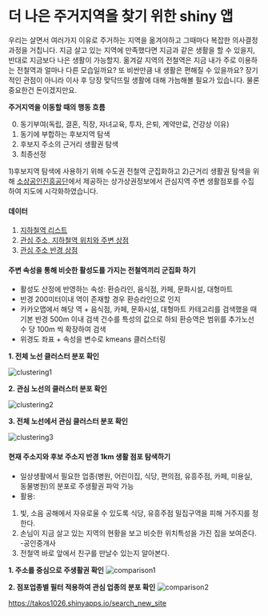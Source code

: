 더 나은 주거지역을 찾기 위한 shiny 앱
================

우리는 살면서 여러가지 이유로 주거하는 지역을 옮겨야하고 그때마다 복잡한 의사결정 과정을 거칩니다. 지금 살고 있는 지역에
만족했다면 지금과 같은 생활을 할 수 있을지, 반대로 지금보다 나은 생활이 가능할지. 옮겨갈 지역의 전철역은 지금
내가 주로 이용하는 전철역과 얼마나 다른 모습일까요? 또 비싼만큼 내 생활은 편해질 수 있을까요? 장기적인 관점이 아니라 이사
후 당장 맞닥뜨릴 생활에 대해 가늠해볼 필요가 있습니다. 물론 중요한건 돈이겠지만요.

**주거지역을 이동할 때의 행동 흐름**

0.  동기부여(독립, 결혼, 직장, 자녀교육, 투자, 은퇴, 계약만료, 건강상 이유)
1.  동기에 부합하는 후보지역 탐색
2.  후보지 주소의 근거리 생활권 탐색
3.  최종선정

1)후보지역 탐색에 사용하기 위해 수도권 전철역 군집화하고 2)근거리 생활권 탐색을 위해
[소상공인진흥공단](https://www.semas.or.kr/web/main/index.kmdc)에서
제공하는 상가상권정보에서 관심지역 주변 생활점포를 수집하여 지도에 시각화하였습니다.

#### 데이터

1.  [지하철역
    리스트](http://data.seoul.go.kr/dataList/datasetView.do?infId=OA-12914&srvType=S&serviceKind=1&currentPageNo=1)
2.  [관심 주소, 지하철역 위치와 주변
    상점](https://developers.kakao.com/docs/restapi/local)
3.  [관심 주소 반경 상점](https://www.data.go.kr/dataset/15012005/openapi.do)

#### 주변 속성을 통해 비슷한 활성도를 가지는 전철역끼리 군집화 하기

  - 활성도 산정에 반영하는 속성: 환승라인, 음식점, 카페, 문화시설, 대형마트
  - 반경 200미터이내 역이 존재할 경우 환승라인으로 인지
  - 카카오맵에서 해당 역 + 음식점, 카페, 문화시설, 대형마트 카테고리를 검색했을 때 기본 반경 500m 이내 검색 건수를
    특성의 값으로 하되 환승역은 범위를 추가노선수 당 100m 씩 확장하여 검색
  - 위경도 좌표 + 속성을 변수로 kmeans 클러스터링

**1. 전체 노선 클러스터 분포
확인**

![clustering1](https://drive.google.com/uc?id=1XKXdEOOC2-fy-msKNMMaGfwVNbKFL5_r)

**2. 관심 노선의 클러스터 분포
확인**

![clustering2](https://drive.google.com/uc?id=1Hng3Yjt6R_f882u5fQqUoV4t2HXZdj-4)

**3. 전체 노선에서 관심 클러스터 분포
확인**

![clustering3](https://drive.google.com/uc?id=1A5-FW9k2FxgpxmVOrO5yYmcPv1YtpCAL)

#### 현재 주소지와 후보 주소지 반경 1km 생활 점포 탐색하기

  - 일상생활에서 필요한 업종(병원, 어린이집, 식당, 편의점, 유흥주점, 카페, 미용실, 동물병원)의 분포로 주생활권 파악
    가능
  - 활용:
   1) 빛, 소음 공해에서 자유로울 수 있도록 식당, 유흥주점 밀집구역을 피해 거주지를 정한다.
   2) 손님이 지금 살고 있는 지역의 현황을 보고 비슷한 위치특성을 가진 집을 보여준다. -공인중개사
   3) 전철역 바로 앞에서 친구를 만날수 있는지 알아본다.

**1. 주소를 중심으로 주생활권 확인**
![comparison1](https://drive.google.com/uc?id=14-q30qfNXAdEc6XAfiGFG6Aip_YkcbgP)

**2. 점포업종별 필터 적용하여 관심 업종의 분포 확인**
![comparison2](https://drive.google.com/uc?id=1-XBTF0F4PZSl6pUyWzgHpJLS4OmMzZPa)

<https://takos1026.shinyapps.io/search_new_site>
